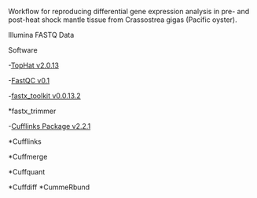 Workflow for reproducing differential gene expression analysis in pre- and post-heat shock mantle tissue from Crassostrea gigas (Pacific oyster).

Illumina FASTQ Data






Software

-[TopHat v2.0.13](http://ccb.jhu.edu/software/tophat/index.shtml)

-[FastQC v0.1](http://www.bioinformatics.babraham.ac.uk/projects/fastqc/)

-[fastx_toolkit v0.0.13.2](http://hannonlab.cshl.edu/fastx_toolkit/index.html)

*fastx_trimmer

-[Cufflinks Package v2.2.1](http://cole-trapnell-lab.github.io/cufflinks/install/)

*Cufflinks

*Cuffmerge

*Cuffquant

*Cuffdiff
*CummeRbund

